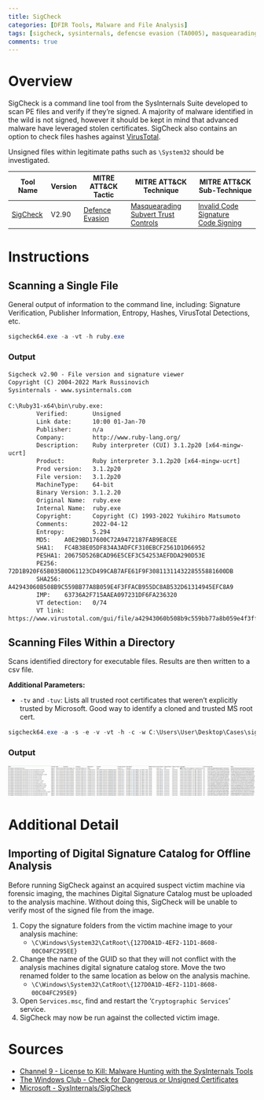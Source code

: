 ```yaml
---
title: SigCheck
categories: [DFIR Tools, Malware and File Analysis]
tags: [sigcheck, sysinternals, defencse evasion (TA0005), masquearading (T1036), subvert trust controls (T1553)]
comments: true
---
```

# Overview

SigCheck is a command line tool from the SysInternals Suite developed to scan PE files and verify if they’re signed. A majority of malware identified in the wild is not signed, however it should be kept in mind that advanced malware have leveraged stolen certificates. SigCheck also contains an option to check files hashes against [VirusTotal](https://www.virustotal.com/gui/home/upload).

Unsigned files within legitimate paths such as `\System32` should be investigated.

| Tool Name | Version | MITRE ATT&CK Tactic | MITRE ATT&CK Technique | MITRE ATT&CK Sub-Technique |
| --------- | ------- | ------------------- | ---------------------- | --------------------------
| [SigCheck](https://docs.microsoft.com/en-us/sysinternals/downloads/sigcheck) | V2.90 | [Defence Evasion](https://attack.mitre.org/tactics/TA0005/) | [Masquearading](https://attack.mitre.org/techniques/T1036/)<br> [Subvert Trust Controls](https://attack.mitre.org/techniques/T1553/)| [Invalid Code Signature](https://attack.mitre.org/techniques/T1036/001/)<br> [Code Signing](https://attack.mitre.org/techniques/T1553/002/)|

# Instructions

## Scanning a Single File

General output of information to the command line, including:
Signature Verification, Publisher Information, Entropy, Hashes, VirusTotal Detections, etc.
```powershell
sigcheck64.exe -a -vt -h ruby.exe
```

### Output

```plaintext
Sigcheck v2.90 - File version and signature viewer
Copyright (C) 2004-2022 Mark Russinovich
Sysinternals - www.sysinternals.com

C:\Ruby31-x64\bin\ruby.exe:
        Verified:       Unsigned
        Link date:      10:00 01-Jan-70
        Publisher:      n/a
        Company:        http://www.ruby-lang.org/
        Description:    Ruby interpreter (CUI) 3.1.2p20 [x64-mingw-ucrt]
        Product:        Ruby interpreter 3.1.2p20 [x64-mingw-ucrt]
        Prod version:   3.1.2p20
        File version:   3.1.2p20
        MachineType:    64-bit
        Binary Version: 3.1.2.20
        Original Name:  ruby.exe
        Internal Name:  ruby.exe
        Copyright:      Copyright (C) 1993-2022 Yukihiro Matsumoto
        Comments:       2022-04-12
        Entropy:        5.294
        MD5:    A0E29BD17600C72A9472187FAB9E8CEE
        SHA1:   FC4B38E05DF834A3ADFCF310EBCF2561D1D66952
        PESHA1: 20675D526BCAD96E5CEF3C54253AEFDDA290D53E
        PE256:  72D1B920F65B035B0D61123CD499CAB7AFE61F9F3081131143228555881600DB
        SHA256: A42943060B508B9C559BB77A8B059E4F3FFACB955DC8AB532D61314945EFC8A9
        IMP:    63736A2F715AAEA097231DF6FA236320
        VT detection:   0/74
        VT link:        https://www.virustotal.com/gui/file/a42943060b508b9c559bb77a8b059e4f3ffacb955dc8ab532d61314945efc8a9/detection
```

## Scanning Files Within a Directory

Scans identified directory for executable files. Results are then written to a csv file.

**Additional Parameters:**

- `-tv` and `-tuv`: Lists all trusted root certificates that weren’t explicitly trusted by Microsoft. Good way to identify a cloned and trusted MS root cert.
```powershell
sigcheck64.exe -a -s -e -v -vt -h -c -w C:\Users\User\Desktop\Cases\sigcheck_Case1.csv C:\Program Files\Slack\
```

### Output

![SigCheck .csv Output](/assets/img/posts/DFIR/DFIR_Tools_Execution_SigCheck.png "SigCheck .csv Output")

# Additional Detail

## Importing of Digital Signature Catalog for Offline Analysis

Before running SigCheck against an acquired suspect victim machine via forensic imaging, the machines Digital Signature Catalog must be uploaded to the analysis machine. Without doing this, SigCheck will be unable to verify most of the signed file from the image.

1. Copy the signature folders from the victim machine image to your analysis machine:
   - `\C\Windows\System32\CatRoot\{127D0A1D-4EF2-11D1-8608-00C04FC295EE}`
2. Change the name of the GUID so that they will not conflict with the analysis machines digital signature catalog store. Move the two renamed folder to the same location as below on the analysis machine.
   - `\C\Windows\System32\CatRoot\{127D0A1D-4EF2-11D1-8608-00C04FC295E9}`
3. Open `Services.msc`, find and restart the ‘`Cryptographic Services`’ service.
4. SigCheck may now be run against the collected victim image.

# Sources

- [Channel 9 - License to Kill: Malware Hunting with the SysInternals Tools](https://channel9.msdn.com/events/teched/northamerica/2013/atc-b308#fbid=mb6_bvqq9jj)
- [The Windows Club - Check for Dangerous or Unsigned Certificates](https://www.thewindowsclub.com/sigcheck-unsigned-certificates-windows)
- [Microsoft - SysInternals/SigCheck](https://docs.microsoft.com/en-us/sysinternals/downloads/sigcheck)